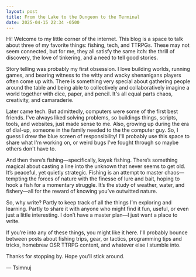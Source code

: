 ```yaml
---
layout: post
title: From the Lake to the Dungeon to the Terminal
date: 2025-04-15 22:34 -0500
---
```

Hi! Welcome to my little corner of the internet. This blog is a space to talk about three of my favorite things: fishing, tech, and TTRPGs. These may not seem connected, but for me, they all satisfy the same itch: the thrill of discovery, the love of tinkering, and a need to tell good stories.

Story telling was probably my first obsession. I love building worlds, running games, and bearing witness to the witty and wacky shenanigans players often come up with. There is something very special about gathering people around the table and being able to collectively and collaboratively imagine a world together with dice, paper, and pencil. It's all equal parts chaos, creativity, and camaraderie.

Later came tech. But admittedly, computers were some of the first best friends. I've always liked solving problems, so buildings things, scripts, tools, and websites, just made sense to me. Also, growing up during the era of dial-up, someone in the family needed to the the computer guy. So, I guess I drew the blue screen of responsibility! I'll probably use this space to share what I'm working on, or weird bugs I've fought through so maybe others don't have to.

And then there’s fishing—specifically, kayak fishing. There’s something magical about casting a line into the unknown that never seems to get old. It’s peaceful, yet quietly strategic. Fishing is an attempt to master chaos—tempting the forces of nature with the finesse of lure and bait, hoping to hook a fish for a momentary struggle. It’s the study of weather, water, and fishery—all for the reward of knowing you’ve outwitted nature.

So, why write? Partly to keep track of all the things I’m exploring and learning. Partly to share it with anyone who might find it fun, useful, or even just a little interesting. I don’t have a master plan—I just want a place to write.

If you’re into any of these things, you might like it here. I'll probably bounce between posts about fishing trips, gear, or tactics, programming tips and tricks, homebrew OSR TTRPG content, and whatever else I stumble into.

Thanks for stopping by. Hope you’ll stick around.

— Tsimnuj